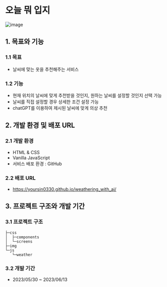 # 오늘 뭐 입지
![image](https://github.com/yoursin0330/weathering_with_ai/assets/103302201/faab9dd7-5a6e-4fd2-b4cb-179fcade5352)

## 1. 목표와 기능

### 1.1 목표

- 날씨에 맞는 옷을 추천해주는 서비스

### 1.2 기능

- 현재 위치의 날씨에 맞게 추천받을 것인지, 원하는 날씨를 설정할 것인지 선택 가능
- 날씨를 직접 설정할 경우 상세한 조건 설정 가능
- chatGPT를 이용하여 제시된 날씨에 맞게 의상 추천

## 2. 개발 환경 및 배포 URL

### 2.1 개발 환경

- HTML & CSS
- Vanilla JavaScript
- 서비스 배포 환경 : GitHub

### 2.2 배포 URL

- https://yoursin0330.github.io/weathering_with_ai/

## 3. 프로젝트 구조와 개발 기간

### 3.1 프로젝트 구조

```
├─css
│  ├─components
│  └─screens
├─img
└─js
   └─weather
```

### 3.2 개발 기간

- 2023/05/30 ~ 2023/06/13
